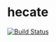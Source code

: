 # hecate

[![Build Status](https://travis-ci.org/henrytill/hecate.svg?branch=master)](https://travis-ci.org/henrytill/hecate)
